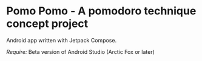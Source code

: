 # Pomo Pomo - A pomodoro technique concept project

Android app written with Jetpack Compose.

*Require:* Beta version of Android Studio (Arctic Fox or later)
